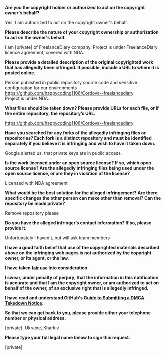**Are you the copyright holder or authorized to act on the copyright owner's behalf?**

Yes, I am authorized to act on the copyright owner's behalf.

**Please describe the nature of your copyright ownership or authorization to act on the owner's behalf.**

I am [private] of FreelanceDiary company. Project is under FreelanceDiary licence agreement, covered with NDA.

**Please provide a detailed description of the original copyrighted work that has allegedly been infringed. If possible, include a URL to where it is posted online.**

Person published in public repository source code and sensitive configuration for our environments  
https://github.com/happycoding1106/Cordova--freelancediary  
Project is under NDA.  

**What files should be taken down? Please provide URLs for each file, or if the entire repository, the repository’s URL.**

https://github.com/happycoding1106/Cordova--freelancediary

**Have you searched for any forks of the allegedly infringing files or repositories? Each fork is a distinct repository and must be identified separately if you believe it is infringing and wish to have it taken down.**

Google alerted us, that private keys are in public access.

**Is the work licensed under an open source license? If so, which open source license? Are the allegedly infringing files being used under the open source license, or are they in violation of the license?**

Licensed with NDA agreement

**What would be the best solution for the alleged infringement? Are there specific changes the other person can make other than removal? Can the repository be made private?**

Remove repository please

**Do you have the alleged infringer’s contact information? If so, please provide it.**

Unfortunately I haven't, but will ask team members

**I have a good faith belief that use of the copyrighted materials described above on the infringing web pages is not authorized by the copyright owner, or its agent, or the law.**

**I have taken <a href="https://www.lumendatabase.org/topics/22">fair use</a> into consideration.**

**I swear, under penalty of perjury, that the information in this notification is accurate and that I am the copyright owner, or am authorized to act on behalf of the owner, of an exclusive right that is allegedly infringed.**

**I have read and understand GitHub's <a href="https://help.github.com/articles/guide-to-submitting-a-dmca-takedown-notice/">Guide to Submitting a DMCA Takedown Notice</a>.**

**So that we can get back to you, please provide either your telephone number or physical address.**

[private], Ukraine, Kharkiv

**Please type your full legal name below to sign this request.**

[private]
